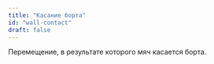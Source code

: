 ```yaml
---
title: "Касание борта"
id: "wall-contact"
draft: false
---
```


Перемещение, в результате которого мяч касается борта.